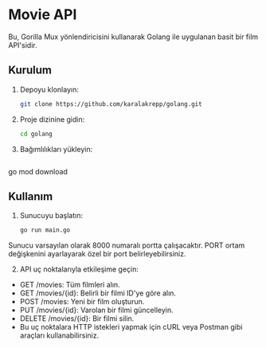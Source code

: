 # Movie API

Bu, Gorilla Mux yönlendiricisini kullanarak Golang ile uygulanan basit bir film API'sidir.

## Kurulum

1. Depoyu klonlayın:

   ```bash
   git clone https://github.com/karalakrepp/golang.git
2. Proje dizinine gidin: 
    ```bash 
   cd golang

3. Bağımlılıkları yükleyin: 
   ```bash 
  go mod download

## Kullanım

1. Sunucuyu başlatın:
   ```bash  
   go run main.go


Sunucu varsayılan olarak 8000 numaralı portta çalışacaktır. PORT ortam değişkenini ayarlayarak özel bir port belirleyebilirsiniz.

2. API uç noktalarıyla etkileşime geçin:
- GET /movies: Tüm filmleri alın.
- GET /movies/{id}: Belirli bir filmi ID'ye göre alın.
- POST /movies: Yeni bir film oluşturun.
- PUT /movies/{id}: Varolan bir filmi güncelleyin.
- DELETE /movies/{id}: Bir filmi silin.
- Bu uç noktalara HTTP istekleri yapmak için cURL veya Postman gibi araçları kullanabilirsiniz.

